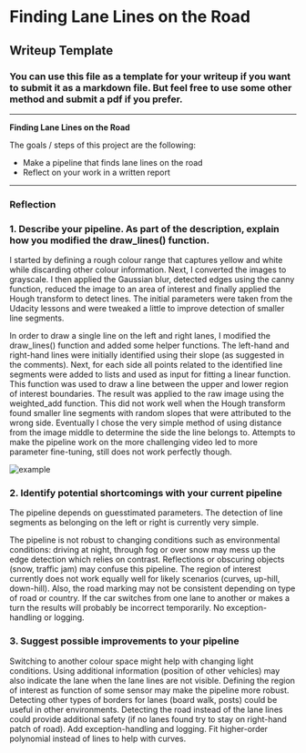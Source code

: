 # **Finding Lane Lines on the Road** 

## Writeup Template

### You can use this file as a template for your writeup if you want to submit it as a markdown file. But feel free to use some other method and submit a pdf if you prefer.

---

**Finding Lane Lines on the Road**

The goals / steps of this project are the following:
* Make a pipeline that finds lane lines on the road
* Reflect on your work in a written report


[//]: # (Image References)

[image1]: ./examples/grayscale.jpg "Grayscale"

---

### Reflection

### 1. Describe your pipeline. As part of the description, explain how you modified the draw_lines() function.

I started by defining a rough colour range that captures yellow and white while discarding other colour information. Next, I converted the images to grayscale. I then applied the Gaussian blur, detected edges using the canny function,
reduced the image to an area of interest and finally applied the Hough transform to detect lines. The initial parameters were taken from the Udacity lessons and were tweaked a little to improve detection of smaller
line segments.

In order to draw a single line on the left and right lanes, I modified the draw_lines() function and added some helper functions. The left-hand and right-hand lines were initially identified using their slope 
(as suggested in the comments). Next, for each side all points related to the identified line segments were added to lists and used as input for fitting a linear function.
This function was used to draw a line between the upper and lower region of interest boundaries. The result was applied to the raw image using the weighted_add function.
This did not work well when the Hough transform found smaller line segments with random slopes that were attributed to the wrong side. Eventually I chose the very simple method of using distance from the image middle 
to determine the side the line belongs to. Attempts to make the pipeline work on the more challenging video led to more parameter fine-tuning, still does not work perfectly though.


![example](../master/test_images_output/t2.jpg)



### 2. Identify potential shortcomings with your current pipeline

The pipeline depends on guesstimated parameters. The detection of line segments as belonging on the left or right is currently very simple.

The pipeline is not robust to changing conditions such as environmental conditions:
driving at night, through fog or over snow may mess up the edge detection which relies on contrast. Reflections or obscuring objects (snow, traffic jam) may confuse this pipeline.
The region of interest currently does not work equally well for likely scenarios (curves, up-hill, down-hill). 
Also, the road marking may not be consistent depending on type of road or country.
If the car switches from one lane to another or makes a turn the results will probably be incorrect temporarily.
No exception-handling or logging.
 
### 3. Suggest possible improvements to your pipeline

Switching to another colour space might help with changing light conditions. 
Using additional information (position of other vehicles) may also indicate the lane when the lane lines are not visible.
Defining the region of interest as function of some sensor may make the pipeline more robust.
Detecting other types of borders for lanes (board walk, posts) could be useful in other environments.
Detecting the road instead of the lane lines could provide additional safety (if no lanes found try to stay on right-hand patch of road).
Add exception-handling and logging.
Fit higher-order polynomial instead of lines to help with curves.
